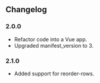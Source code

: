 ## Changelog

### 2.0.0

* Refactor code into a Vue app.
* Upgraded manifest_version to 3.

### 2.1.0

* Added support for reorder-rows.
